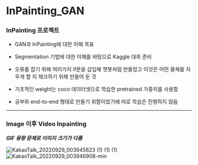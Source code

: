 # InPainting_GAN

### InPainting 프로젝트
- GAN과 InPainting에 대한 이해 목표
- Segmentation 기법에 대한 이해를 바탕으로 Kaggle 대회 준비

- 오류를 잡기 위해 여러가지 if문을 삽입해 챗봇처럼 만들었고
  이것은 어떤 물체를 지우게 할 지 체크하기 위해 만들어 둔 것
  
 - 기초적인 weight는 coco 데이터셋으로 학습한 pretrained 가중치를 사용함
 - 공부와 end-to-end 형태로 만들기 위함이었기에 따로 학습은 진행하지 않음

- - -
### Image 이후 Video Inpainting
   
***GIF 용량 문제로 이미지 크기가 다름***


![KakaoTalk_20220929_003945623 (1) (1) (1)](https://user-images.githubusercontent.com/106142401/192827076-e1b2289e-7e3f-44bf-ace6-726786575564.gif)
![KakaoTalk_20220929_003946908-min](https://user-images.githubusercontent.com/106142401/192825379-63eeeaab-b07c-406f-8dda-8ef1e3d6d8e0.gif)
